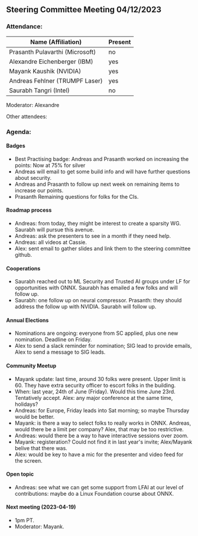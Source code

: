 ## Steering Committee Meeting 04/12/2023

### Attendance:

| Name (Affiliation)              | Present  |
| ------------------------------- | -------- |
| Prasanth Pulavarthi (Microsoft) | no |
| Alexandre Eichenberger (IBM)    | yes |
| Mayank Kaushik (NVIDIA)         | yes  |
| Andreas Fehlner (TRUMPF Laser)  | yes |
| Saurabh Tangri (Intel)          | no |

Moderator: Alexandre

Other attendees: 

### Agenda:
  
  #### Badges
  - Best Practising badge: Andreas and Prasanth worked on increasing the points: Now at 75% for silver
  - Andreas will email to get some build info and will have further questions about security.
  - Andreas and Prasanth to follow up next week on remaining items to increase our points.
  - Prasanth Remaining questions for folks for the CIs.
  
  #### Roadmap process
  - Andreas: from today, they might be interest to create a sparsity WG. Saurabh will pursue this avenue. 
  - Andreas: ask the presenters to see in a month if they need help.
  - Andreas: all videos at Cassie. 
  - Alex: sent email to gather slides and link them to the steering committee github.
  
  #### Cooperations
  - Saurabh reached out to ML Security and Trusted AI groups under LF for opportunities with ONNX. Saurabh has emailed a few folks and will follow up.
  - Saurabh: one follow up on neural compressor. Prasanth: they should address the follow up with NVIDIA. Saurabh will follow up.

  #### Annual Elections
  - Nominations are ongoing: everyone from SC applied, plus one new nomination. Deadline on Friday.
  - Alex to send a slack reminder for nomination; SIG lead to provide emails, Alex to send a message to SIG leads.
  
  #### Community Meetup
  - Mayank update: last time, around 30 folks were present. Upper limit is 60. They have extra security officer to escort folks in the building.
  - When: last year, 24th of June (Friday). Would this time June 23rd. Tentatively accept. Alex: any major conference at the same time, holidays?
  - Andreas: for Europe, Friday leads into Sat morning; so maybe Thursday would be better.
  - Mayank: is there a way to select folks to really works in ONNX. Andreas, would there be a limit per company? Alex, that may be too restrictive.
  - Andreas: would there be a way to have interactive sessions over zoom. 
  - Mayank: registeration? Could not find it in last year's invite; Alex/Mayank belive that there was. 
  - Alex: would be key to have a mic for the presenter and video feed for the screen.
   
 #### Open topic
   - Andreas: see what we can get some support from LFAI at our level of contributions: maybe do a Linux Foundation course about ONNX.
   
  #### Next meeting (2023-04-19)
  - 1pm PT.
  - Moderator: Mayank.
